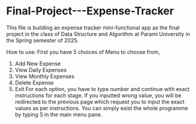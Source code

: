 # Final-Project---Expense-Tracker
This file is building an expense tracker mini-functional app as the final project in the class of Data Structure and Algorithm at Parami University in the Spring semester of 2025. 

How to use: First you have 5 choices of Menu to choose from, 
1. Add New Expense
2. View Daily Expenses
3. View Monthly Expenses
4. Delete Expense
5. Exit
For each option, you have to type number and continue with exact instructions for each stage. If you inputted wrong value, you will be redirected to the previous page which request you to input the exact values as per instructions. You can simply exist the whole programme by typing 5 in the main menu pane.
